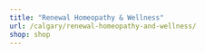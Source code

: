 ```yaml
---
title: "Renewal Homeopathy & Wellness"
url: /calgary/renewal-homeopathy-and-wellness/
shop: shop
---
```

